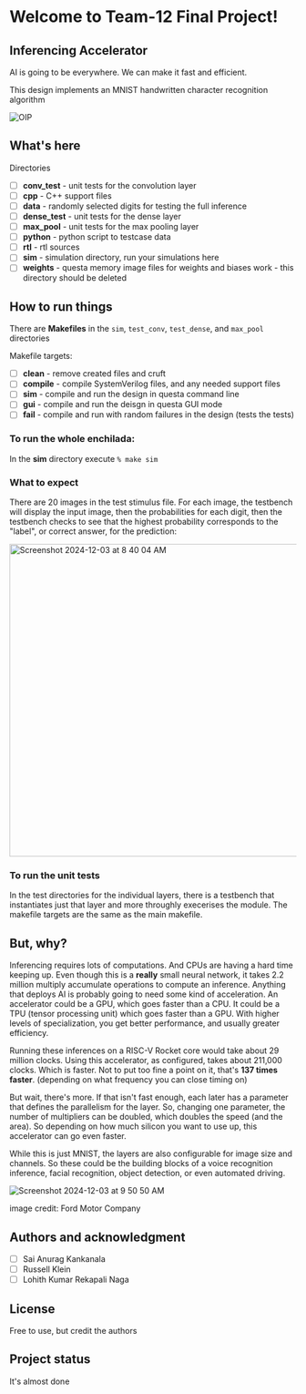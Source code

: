 # Welcome to Team-12 Final Project!
## Inferencing Accelerator

AI is going to be everywhere.  We can make it fast and efficient.

This design implements an MNIST handwritten character recognition algorithm

![OIP](https://github.com/user-attachments/assets/e2bc39f2-53fb-459b-b2ee-517627a8ec36)


## What's here

Directories

- [ ] **conv_test**  - unit tests for the convolution layer
- [ ] **cpp**        - C++ support files
- [ ] **data**       - randomly selected digits for testing the full inference
- [ ] **dense_test** - unit tests for the dense layer
- [ ] **max_pool**   - unit tests for the max pooling layer
- [ ] **python**     - python script to testcase data
- [ ] **rtl**        - rtl sources
- [ ] **sim**        - simulation directory, run your simulations here
- [ ] **weights**    - questa memory image files for weights and biases
work       - this directory should be deleted

## How to run things

There are **Makefiles** in the `sim`, `test_conv`, `test_dense`, and `max_pool` directories 

Makefile targets:
- [ ] **clean** - remove created files and cruft
- [ ] **compile** - compile SystemVerilog files, and any needed support files
- [ ] **sim** - compile and run the design in questa command line
- [ ] **gui** - compile and run the deisgn in questa GUI mode
- [ ] **fail** - compile and run with random failures in the design (tests the tests)

### To run the whole enchilada: 

In the **sim** directory execute ` % make sim ` 

### What to expect

There are 20 images in the test stimulus file.  For each image, the testbench will display the input image, then the probabilities for each digit, then the testbench checks to see that the highest probability corresponds to the "label", or correct answer, for the prediction:

<img width="549" alt="Screenshot 2024-12-03 at 8 40 04 AM" src="https://github.com/user-attachments/assets/691dd2a3-5429-455d-8168-3e29dda15c37">

### To run the unit tests

In the test directories for the individual layers, there is a testbench that instantiates just that layer and more throughly execerises the module.  The makefile targets are the same as the main makefile.

## But, why?

Inferencing requires lots of computations. And CPUs are having a hard time keeping up. Even though this is a **really** small neural network, it takes 2.2 million multiply accumulate operations to compute an inference. Anything that deploys AI is probably going to need some kind of acceleration.  An accelerator could be a GPU, which goes faster than a CPU.  It could be a TPU (tensor processing unit) which goes faster than a GPU. With higher levels of specialization, you get better performance, and usually greater efficiency.

Running these inferences on a RISC-V Rocket core would take about 29 million clocks. Using this accelerator, as configured, takes about 211,000 clocks.  Which is faster.  Not to put too fine a point on it, that's **137 times faster**. (depending on what frequency you can close timing on)

But wait, there's more.  If that isn't fast enough, each later has a parameter that defines the parallelism for the layer.  So, changing one parameter, the number of multipliers can be doubled, which doubles the speed (and the area).  So depending on how much silicon you want to use up, this accelerator can go even faster.

While this is just MNIST, the layers are also configurable for image size and channels.  So these could be the building blocks of a voice recognition inference, facial recognition, object detection, or even automated driving.

![Screenshot 2024-12-03 at 9 50 50 AM](https://github.com/user-attachments/assets/cd2e5989-db57-4341-9dd9-d1a0e9c8867b)

image credit: Ford Motor Company

## Authors and acknowledgment

- [ ] Sai Anurag Kankanala
- [ ] Russell Klein
- [ ] Lohith Kumar Rekapali Naga 

## License
Free to use, but credit the authors

## Project status
It's almost done
